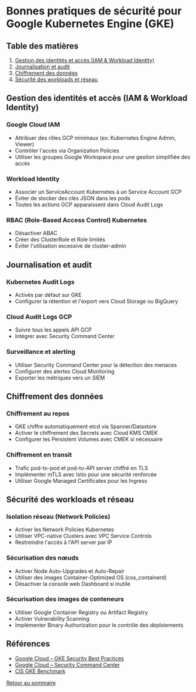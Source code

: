# Bonnes pratiques de sécurité pour Google Kubernetes Engine (GKE)

## Table des matières
1. [Gestion des identités et accès (IAM & Workload Identity)](#gestion-des-identités-et-accès-iam--workload-identity)
2. [Journalisation et audit](#journalisation-et-audit)
3. [Chiffrement des données](#chiffrement-des-données)
4. [Sécurité des workloads et réseau](#sécurité-des-workloads-et-réseau)

## Gestion des identités et accès (IAM & Workload Identity)

### Google Cloud IAM
- Attribuer des rôles GCP minimaux (ex: Kubernetes Engine Admin, Viewer)
- Contrôler l'accès via Organization Policies
- Utiliser les groupes Google Workspace pour une gestion simplifiée des accès

### Workload Identity
- Associer un ServiceAccount Kubernetes à un Service Account GCP
- Éviter de stocker des clés JSON dans les pods
- Toutes les actions GCP apparaissent dans Cloud Audit Logs

### RBAC (Role-Based Access Control) Kubernetes
- Désactiver ABAC
- Créer des ClusterRole et Role limités
- Éviter l'utilisation excessive de cluster-admin

## Journalisation et audit

### Kubernetes Audit Logs
- Activés par défaut sur GKE
- Configurer la rétention et l'export vers Cloud Storage ou BigQuery

### Cloud Audit Logs GCP
- Suivre tous les appels API GCP
- Intégrer avec Security Command Center

### Surveillance et alerting
- Utiliser Security Command Center pour la détection des menaces
- Configurer des alertes Cloud Monitoring
- Exporter les métriques vers un SIEM

## Chiffrement des données

### Chiffrement au repos
- GKE chiffre automatiquement etcd via Spanner/Datastore
- Activer le chiffrement des Secrets avec Cloud KMS CMEK
- Configurer les Persistent Volumes avec CMEK si nécessaire

### Chiffrement en transit
- Trafic pod-to-pod et pod-to-API server chiffré en TLS
- Implémenter mTLS avec Istio pour une sécurité renforcée
- Utiliser Google Managed Certificates pour les Ingress

## Sécurité des workloads et réseau

### Isolation réseau (Network Policies)
- Activer les Network Policies Kubernetes
- Utiliser VPC-native Clusters avec VPC Service Controls
- Restreindre l'accès à l'API server par IP

### Sécurisation des nœuds
- Activer Node Auto-Upgrades et Auto-Repair
- Utiliser des images Container-Optimized OS (cos_containerd)
- Désactiver la console web Dashboard si inutile

### Sécurisation des images de conteneurs
- Utiliser Google Container Registry ou Artifact Registry
- Activer Vulnerability Scanning
- Implémenter Binary Authorization pour le contrôle des déploiements

## Références
- [Google Cloud – GKE Security Best Practices](https://cloud.google.com/kubernetes-engine/docs/concepts/security-overview)
- [Google Cloud – Security Command Center](https://cloud.google.com/security-command-center)
- [CIS GKE Benchmark](https://www.cisecurity.org/benchmark/kubernetes/)

[Retour au sommaire](../../README.md)
